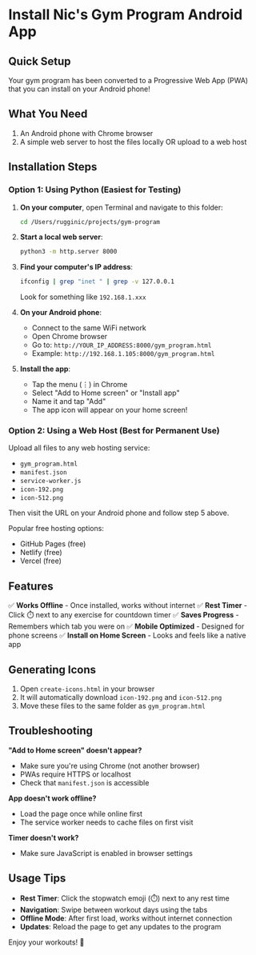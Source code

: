 # Install Nic's Gym Program Android App

## Quick Setup

Your gym program has been converted to a Progressive Web App (PWA) that you can install on your Android phone!

## What You Need

1. An Android phone with Chrome browser
2. A simple web server to host the files locally OR upload to a web host

## Installation Steps

### Option 1: Using Python (Easiest for Testing)

1. **On your computer**, open Terminal and navigate to this folder:
   ```bash
   cd /Users/rugginic/projects/gym-program
   ```

2. **Start a local web server**:
   ```bash
   python3 -m http.server 8000
   ```

3. **Find your computer's IP address**:
   ```bash
   ifconfig | grep "inet " | grep -v 127.0.0.1
   ```
   Look for something like `192.168.1.xxx`

4. **On your Android phone**:
   - Connect to the same WiFi network
   - Open Chrome browser
   - Go to: `http://YOUR_IP_ADDRESS:8000/gym_program.html`
   - Example: `http://192.168.1.105:8000/gym_program.html`

5. **Install the app**:
   - Tap the menu (⋮) in Chrome
   - Select "Add to Home screen" or "Install app"
   - Name it and tap "Add"
   - The app icon will appear on your home screen!

### Option 2: Using a Web Host (Best for Permanent Use)

Upload all files to any web hosting service:
- `gym_program.html`
- `manifest.json`
- `service-worker.js`
- `icon-192.png`
- `icon-512.png`

Then visit the URL on your Android phone and follow step 5 above.

Popular free hosting options:
- GitHub Pages (free)
- Netlify (free)
- Vercel (free)

## Features

✅ **Works Offline** - Once installed, works without internet
✅ **Rest Timer** - Click ⏱️ next to any exercise for countdown timer
✅ **Saves Progress** - Remembers which tab you were on
✅ **Mobile Optimized** - Designed for phone screens
✅ **Install on Home Screen** - Looks and feels like a native app

## Generating Icons

1. Open `create-icons.html` in your browser
2. It will automatically download `icon-192.png` and `icon-512.png`
3. Move these files to the same folder as `gym_program.html`

## Troubleshooting

**"Add to Home screen" doesn't appear?**
- Make sure you're using Chrome (not another browser)
- PWAs require HTTPS or localhost
- Check that `manifest.json` is accessible

**App doesn't work offline?**
- Load the page once while online first
- The service worker needs to cache files on first visit

**Timer doesn't work?**
- Make sure JavaScript is enabled in browser settings

## Usage Tips

- **Rest Timer**: Click the stopwatch emoji (⏱️) next to any rest time
- **Navigation**: Swipe between workout days using the tabs
- **Offline Mode**: After first load, works without internet connection
- **Updates**: Reload the page to get any updates to the program

Enjoy your workouts! 💪
